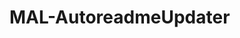 # MAL-AutoreadmeUpdater
<!-- MAL_ANIMECOMPLETED:GRID -->
<!-- MAL_ANIMECOMPLETED:DEFAULT -->
<!-- MAL_ANIMECOMPLETED:LIST -->
